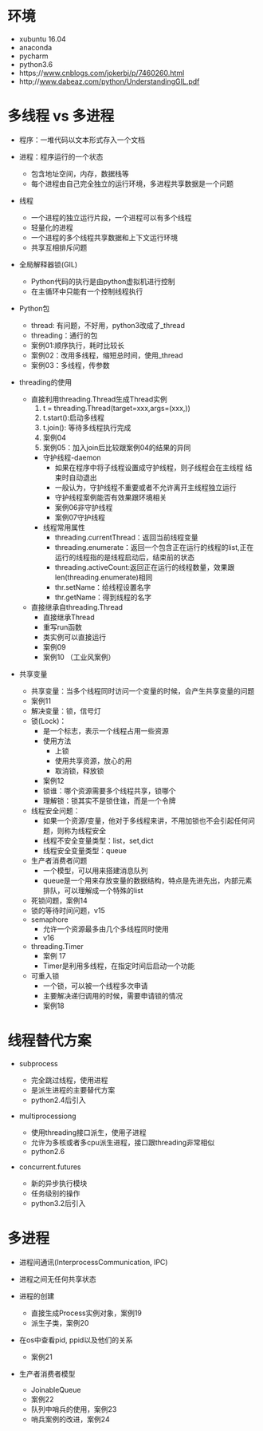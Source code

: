 # 环境
- xubuntu 16.04
- anaconda
- pycharm
- python3.6
- https;//www.cnblogs.com/jokerbj/p/7460260.html
- http;//www.dabeaz.com/python/UnderstandingGIL.pdf

# 多线程 vs 多进程
- 程序：一堆代码以文本形式存入一个文档
- 进程：程序运行的一个状态
    - 包含地址空间，内存，数据栈等
    - 每个进程由自己完全独立的运行环境，多进程共享数据是一个问题
- 线程
    - 一个进程的独立运行片段，一个进程可以有多个线程
    - 轻量化的进程
    - 一个进程的多个线程共享数据和上下文运行环境
    - 共享互相排斥问题
- 全局解释器锁(GIL)
    - Python代码的执行是由python虚拟机进行控制
    - 在主循环中只能有一个控制线程执行
    
- Python包
    - thread: 有问题，不好用，python3改成了_thread
    - threading：通行的包
    - 案例01:顺序执行，耗时比较长
    - 案例02：改用多线程，缩短总时间，使用_thread
    - 案例03：多线程，传参数
 
- threading的使用
    - 直接利用threading.Thread生成Thread实例
        1. t = threading.Thread(target=xxx,args=(xxx,))
        2. t.start():启动多线程
        3. t.join(): 等待多线程执行完成
        4. 案例04
        5. 案例05：加入join后比较跟案例04的结果的异同
        - 守护线程-daemon
            - 如果在程序中将子线程设置成守护线程，则子线程会在主线程
            结束时自动退出
            - 一般认为，守护线程不重要或者不允许离开主线程独立运行
            - 守护线程案例能否有效果跟环境相关
            - 案例06非守护线程
            - 案例07守护线程
        - 线程常用属性
            - threading.currentThread：返回当前线程变量
            - threading.enumerate：返回一个包含正在运行的线程的list,正在运行的线程指的是线程启动后，结束前的状态
            - threading.activeCount:返回正在运行的线程数量，效果跟len(threading.enumerate)相同
            - thr.setName：给线程设置名字
            - thr.getName：得到线程的名字
    - 直接继承自threading.Thread
        - 直接继承Thread
        - 重写run函数
        - 类实例可以直接运行
        - 案例09
        - 案例10  （工业风案例）
- 共享变量
    - 共享变量：当多个线程同时访问一个变量的时候，会产生共享变量的问题
    - 案例11
    - 解决变量：锁，信号灯
    - 锁(Lock)：
        - 是一个标志，表示一个线程占用一些资源
        - 使用方法
            - 上锁
            - 使用共享资源，放心的用
            - 取消锁，释放锁
        - 案例12
        - 锁谁：哪个资源需要多个线程共享，锁哪个
        - 理解锁：锁其实不是锁住谁，而是一个令牌
    - 线程安全问题：
        - 如果一个资源/变量，他对于多线程来讲，不用加锁也不会引起任何问题，则称为线程安全
        - 线程不安全变量类型：list，set,dict
        - 线程安全变量类型：queue
    - 生产者消费者问题
        - 一个模型，可以用来搭建消息队列
        - queue是一个用来存放变量的数据结构，特点是先进先出，内部元素排队，可以理解成一个特殊的list
    - 死锁问题，案例14
    - 锁的等待时间问题，v15
    - semaphore 
        - 允许一个资源最多由几个多线程同时使用
        - v16
    - threading.Timer
        - 案例 17
        - Timer是利用多线程，在指定时间后启动一个功能
    - 可重入锁
        - 一个锁，可以被一个线程多次申请
        - 主要解决递归调用的时候，需要申请锁的情况
        - 案例18
         
# 线程替代方案
- subprocess
    - 完全跳过线程，使用进程
    - 是派生进程的主要替代方案
    - python2.4后引入
- multiprocessiong
    - 使用threading接口派生，使用子进程
    - 允许为多核或者多cpu派生进程，接口跟threading非常相似
    - python2.6
    
- concurrent.futures
    - 新的异步执行模块
    - 任务级别的操作
    - python3.2后引入
    
# 多进程
- 进程间通讯(InterprocessCommunication, IPC)
- 进程之间无任何共享状态
- 进程的创建
    - 直接生成Process实例对象，案例19
    - 派生子类，案例20
    
- 在os中查看pid, ppid以及他们的关系
    - 案例21
- 生产者消费者模型
    - JoinableQueue
    - 案例22
    - 队列中哨兵的使用，案例23
    - 哨兵案例的改进，案例24
    
            
        
    